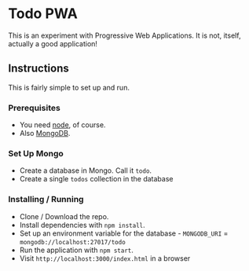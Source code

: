 # Todo PWA

This is an experiment with Progressive Web Applications. It is not, itself, actually a good application!

## Instructions

This is fairly simple to set up and run.

### Prerequisites

- You need [node](https://nodejs.org/en/), of course.
- Also [MongoDB](https://www.mongodb.com/).

### Set Up Mongo

- Create a database in Mongo. Call it `todo`.
- Create a single `todos` collection in the database

### Installing / Running

- Clone / Download the repo.
- Install dependencies with `npm install`.
- Set up an environment variable for the database - `MONGODB_URI` = `mongodb://localhost:27017/todo`
- Run the application with `npm start`.
- Visit `http://localhost:3000/index.html` in a browser


